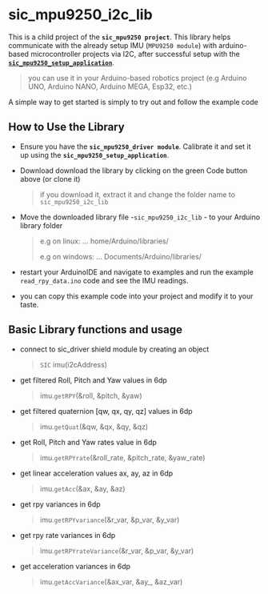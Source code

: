 # sic_mpu9250_i2c_lib
This is a child project of the **`sic_mpu9250 project`**. This library helps communicate with the already setup IMU (`MPU9250 module`) with  arduino-based microcontroller projects via I2C, after successful setup with the [**`sic_mpu9250_setup_application`**](https://github.com/samuko-things-company/sic_mpu9250_setup_application).

> you can use it in your Arduino-based robotics project (e.g Arduino UNO, Arduino NANO, Arduino MEGA, Esp32, etc.)

A simple way to get started is simply to try out and follow the example code


## How to Use the Library
- Ensure you have the **`sic_mpu9250_driver module`**. Calibrate it and set it up using the **`sic_mpu9250_setup_application`**.

- Download download the library by clicking on the green Code button above (or clone it)
  > if you download it, extract it and change the folder name to `sic_mpu9250_i2c_lib`

- Move the downloaded library file -`sic_mpu9250_i2c_lib` - to your Arduino library folder
  > e.g on linux: ... home/Arduino/libraries/
  >
  > e.g on windows: ... Documents/Arduino/libraries/

- restart your ArduinoIDE and navigate to examples and run the example `read_rpy_data.ino` code and see the IMU readings.

- you can copy this example code into your project and modify it to your taste.


## Basic Library functions and usage

- connect to sic_driver shield module by creating an object
  > `SIC` imu(i2cAddress)

- get filtered Roll, Pitch and Yaw values in 6dp
  > imu.`getRPY`(&roll, &pitch, &yaw)

- get filtered quaternion [qw, qx, qy, qz] values in 6dp
  > imu.`getQuat`(&qw, &qx, &qy, &qz)

- get Roll, Pitch and Yaw rates value in 6dp
  > imu.`getRPYrate`(&roll_rate, &pitch_rate, &yaw_rate)

- get linear acceleration values ax, ay, az in 6dp
  > imu.`getAcc`(&ax, &ay, &az)

- get rpy variances in 6dp
  > imu.`getRPYvariance`(&r_var, &p_var, &y_var)

- get rpy rate variances in 6dp
  > imu.`getRPYrateVariance`(&r_var, &p_var, &y_var)

- get acceleration variances in 6dp
  > imu.`getAccVariance`(&ax_var, &ay_, &az_var)
